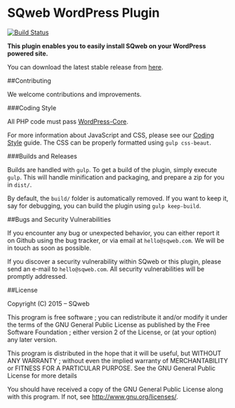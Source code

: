 SQweb WordPress Plugin
===
[![Build Status](https://travis-ci.org/SQweb-team/SQweb-WordPress-Plugin.svg)](https://travis-ci.org/SQweb-team/SQweb-WordPress-Plugin)

**This plugin enables you to easily install SQweb on your WordPress powered site.**

You can download the latest stable release from [here](https://github.com/SQweb-team/SQweb-WordPress-Plugin/releases).

##Contributing

We welcome contributions and improvements.

###Coding Style

All PHP code must pass [WordPress-Core](https://github.com/WordPress-Coding-Standards/WordPress-Coding-Standards).

For more information about JavaScript and CSS, please see our [Coding Style](https://github.com/SQweb-team/SQweb-Coding-Style) guide. The CSS can be properly formatted using `gulp css-beaut`.

###Builds and Releases

Builds are handled with `gulp`. To get a build of the plugin, simply execute `gulp`. This will handle minification and packaging, and prepare a zip for you in `dist/`.

By default, the `build/` folder is automatically removed. If you want to keep it, say for debugging, you can build the plugin using `gulp keep-build`.

##Bugs and Security Vulnerabilities

If you encounter any bug or unexpected behavior, you can either report it on Github using the bug tracker, or via email at `hello@sqweb.com`. We will be in touch as soon as possible.

If you discover a security vulnerability within SQweb or this plugin, please send an e-mail to `hello@sqweb.com`. All security vulnerabilities will be promptly addressed.

##License

Copyright (C) 2015 – SQweb

This program is free software ; you can redistribute it and/or modify it under the terms of the GNU General Public License as published by the Free Software Foundation ; either version 2 of the License, or (at your option) any later version.

This program is distributed in the hope that it will be useful, but WITHOUT ANY WARRANTY ; without even the implied warranty of MERCHANTABILITY or FITNESS FOR A PARTICULAR PURPOSE. See the GNU General Public License for more details

You should have received a copy of the GNU General Public License along with this program.  If not, see <http://www.gnu.org/licenses/>.
